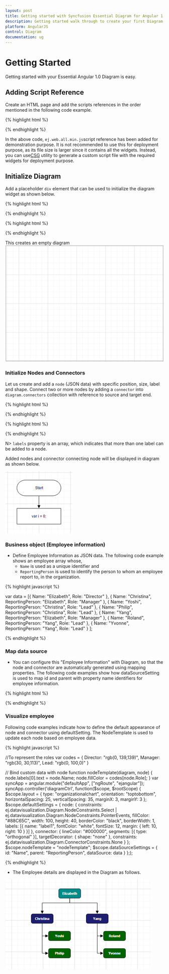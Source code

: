 ```yaml
---
layout: post
title: Getting started with Syncfusion Essential Diagram for Angular 1.0
description: Getting started walk through to create your first Diagram and Organizational Chart Diagram.
platform: AngularJS
control: Diagram
documentation: ug
---
```


# Getting Started

Getting started with your Essential Angular 1.0 Diagram is easy.

## Adding Script Reference

Create an HTML page and add the scripts references in the order mentioned in the following code example.

{% highlight html %}

<!DOCTYPE html>
<html ng-app="defaultApp">

<head>
    <link rel="stylesheet" href="http://cdn.syncfusion.com/14.3.0.49/js/web/bootstrap-  theme/ej.web.all.min.css" />
    <script src="https://code.jquery.com/jquery-3.0.0.min.js"></script>
    <script src="http://cdn.syncfusion.com/js/assets/external/jsrender.min.js" type="text/javascript"></script>
    <script src="https://ajax.aspnetcdn.com/ajax/jquery.validate/1.14.0/jquery.validate.min.js"></script>
    <script src="https://code.angularjs.org/1.4.0-rc.2/angular.min.js"></script>
    <script src="http://cdn.syncfusion.com/14.3.0.49/js/web/ej.web.all.min.js" type="text/javascript"></script>
    <script src="http://js.syncfusion.com/demos/web/scripts/xljsondata.js" type="text/javascript"></script>
    <script src="https://code.angularjs.org/1.4.0-rc.2/angular-route.min.js"></script>
    <script src="http://cdn.syncfusion.com/14.3.0.49/js/common/ej.widget.angular.min.js"></script>
</head>

<body>
</body>

</html>

{% endhighlight %}

In the above code, `ej.web.all.min.js`script reference has been added for demonstration purpose. It is not recommended to use this for deployment purpose, as its file size is larger since it contains all the widgets. Instead, you can use[CSG](http://csg.syncfusion.com/# "") utility to generate a custom script file with the required widgets for deployment purpose.

## Initialize Diagram

Add a placeholder `div` element that can be used to initialize the diagram widget as shown below.

{% highlight html %}

<!DOCTYPE html>
<html ng-app="defaultApp">

<body ng-controller="diagramCtrl">
    <ej-diagram id="diagramCore" e-height="600px" e-width="100%"></ej-diagram>
</body>

</html>

{% endhighlight %}

{% highlight html %}

<!DOCTYPE html>
<html>

<body>
    <script>
        var syncApp = angular.module("defaultApp", ["ngRoute", "ejangular"]);
        syncApp.controller('diagramCtrl', function($scope, $rootScope) {});
    </script>
</body>
</html>

{% endhighlight %}

This creates an empty diagram
![](/angularjs/Diagram/Getting-Started_images/Getting-Started_img1.png)

### Initialize Nodes and Connectors

Let us create and add a `node` (JSON data) with specific position, size, label and shape. Connect two or more nodes by adding a `connector` into `diagram.connectors` collection with reference to source and target end.

{% highlight html %}

<!DOCTYPE html>
<html ng-app="defaultApp">

<body ng-controller="diagramCtrl">
    <ej-diagram id="diagramCore" e-height="600px" e-width="100%" e-nodes="nodes" e-connectors="connectors"></ej-diagram>
</body>

</html>

{% endhighlight %}

{% highlight html %}

<!DOCTYPE html>
<html>

<body>
    <script>
        var nodes = [{
                // Unique name for the node
                name: "Start",
                // Position of the node
                offsetX: 300,
                offsetY: 50,
                // Size of the node
                width: 140,
                height: 50,
                // Text(label) added to the node
                labels: [{
                    text: "Start"
                }],
                // Shape for the node
                type: "flow",
                shape: "terminator"
            },
            {
                name: "Init",
                offsetX: 300,
                offsetY: 140,
                width: 140,
                height: 50,
                labels: [{
                    text: "var i = 0;"
                }],
                type: "flow",
                shape: "process"
            }
        ];
        var connectors = [{
            // Unique name for the connector
            name: "connector1",
            // Source and Target node's name to which connector needs to be connected.
            sourceNode: "Start",
            targetNode: "Init",
            // An empty orthogonal segment
            segments: [{
                type: "orthogonal"
            }]
        }];
        var syncApp = angular.module("defaultApp", ["ngRoute", "ejangular"]);
        syncApp.controller('diagramCtrl', function($scope, $rootScope) {
            $scope.nodes = nodes;
            $scope.connectors = connectors;
        });
    </script>
</body>

</html>
{% endhighlight %}

N> `labels` property is an array, which indicates that more than one label can be added to a node.

Added nodes and connector connecting node will be displayed in diagram as shown below.

![](/angularjs/Diagram/Getting-Started_images/Getting-Started_img3.png)

### Business object (Employee information)

* Define Employee Information as JSON data. The following code example shows an employee array whose,
	* `Name` is used as a unique identifier and
	* `ReportingPerson` is used to identify the person to whom an employee report to, in the organization.

{% highlight javascript %}

var data = [{
        Name: "Elizabeth",
        Role: "Director"
    },
    {
        Name: "Christina",
        ReportingPerson: "Elizabeth",
        Role: "Manager"
    },
    {
        Name: "Yoshi",
        ReportingPerson: "Christina",
        Role: "Lead"
    },
    {
        Name: "Philip",
        ReportingPerson: "Christina",
        Role: "Lead"
    },
    {
        Name: "Yang",
        ReportingPerson: "Elizabeth",
        Role: "Manager"
    },
    {
        Name: "Roland",
        ReportingPerson: "Yang",
        Role: "Lead"
    },
    {
        Name: "Yvonne",
        ReportingPerson: "Yang",
        Role: "Lead"
    }
];

{% endhighlight %}

### Map data source

* You can configure this "Employee Information" with Diagram, so that the node and connector are automatically generated using mapping properties. The following code examples show how dataSourceSetting is used to map id and parent with property name identifiers for employee information.

{% highlight html %}

<ej-diagram id="diagram" e-height="450px"
                            e-layout-type="layout.type"
                            e-layout-orientation="layout.orientation"
                            e-layout-horizontalspacing="layout.horizontalSpacing"
                            e-layout-verticalspacing="layout.verticalSpacing"
                            e-layout-marginx="layout.marginX"
                            e-layout-marginy="layout.marginY"
                            e-nodetemplate="nodeTemplate"
                            e-datasourcesettings-datasource="dataSourceSettings.dataSource"
                            e-datasourcesettings-parent="dataSourceSettings.parent"
                            e-datasourcesettings-id="dataSourceSettings.id"
                            e-datasourcesettings-root="dataSourceSettings.root"
                            e-defaultsettings-node="defaultSettings.node"
                            e-defaultsettings-connector="defaultSettings.connector">
</ej-diagram>

{% endhighlight %}

### Visualize employee

Following code examples indicate how to define the default appearance of node and connector using defaultSetting. The NodeTemplate is used to update each node based on employee data.

{% highlight javascript %}

//To represent the roles
var codes = {
    Director: "rgb(0, 139,139)",
    Manager: "rgb(30, 30,113)",
    Lead: "rgb(0, 100,0)"
}

// Bind custom data with node
function nodeTemplate(diagram, node) {
    node.labels[0].text = node.Name;
    node.fillColor = codes[node.Role];
}
var syncApp = angular.module("defaultApp", ["ngRoute", "ejangular"]);
syncApp.controller('diagramCtrl', function($scope, $rootScope) {
    $scope.layout = {
        type: "organizationalchart",
        orientation: "toptobottom",
        horizontalSpacing: 25,
        verticalSpacing: 35,
        marginX: 3,
        marginY: 3
    };
    $scope.defaultSettings = {
        node: {
            constraints: ej.datavisualization.Diagram.NodeConstraints.Select | ej.datavisualization.Diagram.NodeConstraints.PointerEvents,
            fillColor: "#88C65C",
            width: 100,
            height: 40,
            borderColor: "black",
            borderWidth: 1,
            labels: [{
                name: "label1",
                fontColor: "white",
                fontSize: 12,
                margin: {
                    left: 10,
                    right: 10
                }
            }]
        },
        connector: {
            lineColor: "#000000",
            segments: [{
                type: "orthogonal"
            }],
            targetDecorator: {
                shape: "none"
            },
            constraints: ej.datavisualization.Diagram.ConnectorConstraints.None
        }
    };
    $scope.nodeTemplate = "nodeTemplate";
    $scope.dataSourceSettings = {
        id: "Name",
        parent: "ReportingPerson",
        dataSource: data
    }
};);

{% endhighlight %}

* The Employee details are displayed in the Diagram as follows.

![](/angularjs/Diagram/Getting-Started_images/Getting-Started_img5.png)
